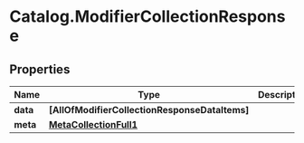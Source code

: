 # Catalog.ModifierCollectionResponse

## Properties
Name | Type | Description | Notes
------------ | ------------- | ------------- | -------------
**data** | **[AllOfModifierCollectionResponseDataItems]** |  | [optional] 
**meta** | [**MetaCollectionFull1**](MetaCollectionFull1.md) |  | [optional] 
